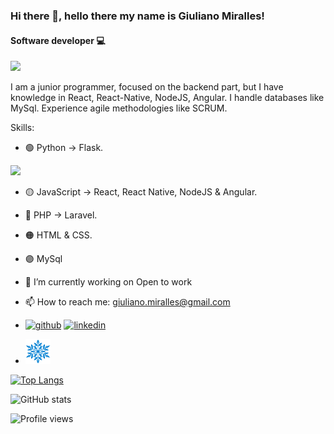 ### Hi there 👋, hello there my name is Giuliano Miralles! 
#### Software developer 💻
<img src="https://i.imgur.com/9rZZ2kD.png"/>

I am a junior programmer, focused on the backend part, but I have knowledge in React, React-Native, NodeJS, Angular. I handle databases like MySql. Experience agile methodologies like SCRUM. 

Skills: 
 - 🟢 Python → Flask. 
 <img src="https://img.shields.io/?style=for-the-badge&logo=appveyor/JavaScript-React, React Native, NodeJS & Angular-yellow"/>
 

 
 

 
 - 🟡 JavaScript → React, React Native, NodeJS & Angular. 
 - 🔵 PHP → Laravel. 
 - 🟠 HTML & CSS. 
 - 🟣 MySql

- 🔭 I’m currently working on Open to work 
- 📫 How to reach me: giuliano.miralles@gmail.com 


- [<img src='https://cdn.jsdelivr.net/npm/simple-icons@3.0.1/icons/github.svg' alt='github' height='40'>](https://github.com/giulianomiralles)  [<img src='https://cdn.jsdelivr.net/npm/simple-icons@3.0.1/icons/linkedin.svg' alt='linkedin' height='40'>](https://www.linkedin.com/in/https://www.linkedin.com/in/giuliano-miralles-889ab4171//)  

- <a href='https://archiveprogram.github.com/'><img src='https://raw.githubusercontent.com/acervenky/animated-github-badges/master/assets/acbadge.gif' width='40' height='40'></a> 

[![Top Langs](https://github-readme-stats.vercel.app/api/top-langs/?username=giulianomiralles)](https://github.com/anuraghazra/github-readme-stats)

![GitHub stats](https://github-readme-stats.vercel.app/api?username=giulianomiralles&show_icons=true&count_private=true)  

![Profile views](https://gpvc.arturio.dev/giulianomiralles)  
